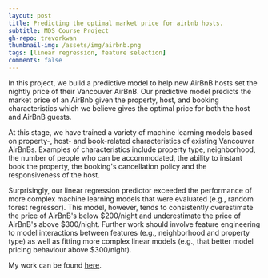 ```yaml
---
layout: post
title: Predicting the optimal market price for airbnb hosts.
subtitle: MDS Course Project
gh-repo: trevorkwan
thumbnail-img: /assets/img/airbnb.png
tags: [linear regression, feature selection]
comments: false
---
```


In this project, we build a predictive model to help new AirBnB hosts set the nightly price of their Vancouver AirBnB. Our predictive model predicts the market price of an AirBnb given the property, host, and booking characteristics which we believe gives the optimal price for both the host and AirBnB guests. 

At this stage, we have trained a variety of machine learning models based on property-, host- and book-related characteristics of existing Vancouver AirBnBs. Examples of characteristics include property type, neighborhood, the number of people who can be accommodated, the ability to instant book the property, the booking's cancellation policy and the responsiveness of the host. 

Surprisingly, our linear regression predictor exceeded the performance of more complex machine learning models that were evaluated (e.g., random forest regressor). This model, however, tends to consistently overestimate the price of AirBnB's below \$200/night and underestimate the price of AirBnB's above \$300/night. Further work should involve feature engineering to model interactions between features (e.g., neighborhood and property type) as well as fitting more complex linear models (e.g., that better model pricing behaviour above $300/night). 

My work can be found [here](https://github.com/trevorkwan/Airbnb-Price-Prediction-Project-DSCI-522).
